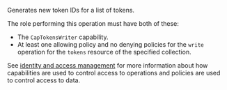 Generates new token IDs for a list of tokens.

The role performing this operation must have both of these:
- The `CapTokensWriter` capability.
- At least one allowing policy and no denying policies for the `write` operation for the `tokens` resource of the specified collection.

See [identity and access management](/data-security/identity-and-access-management) for more information about how capabilities are used to control access to operations and policies are used to control access to data.
